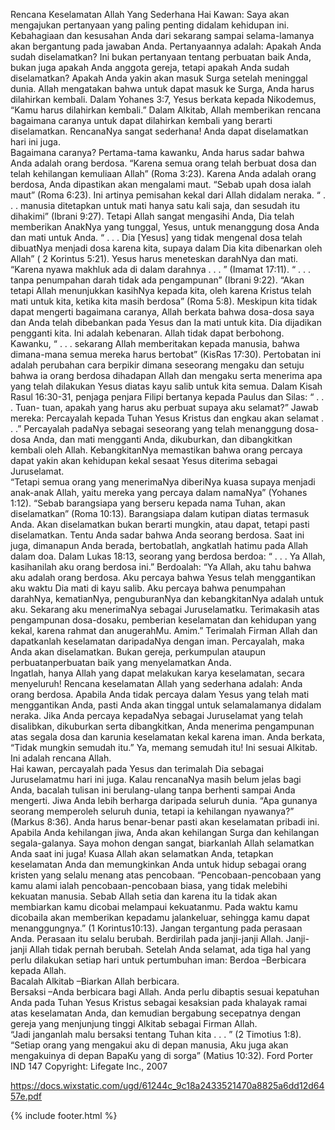 
Rencana Keselamatan Allah Yang Sederhana
Hai Kawan:
 Saya akan mengajukan pertanyaan yang paling penting didalam kehidupan ini.  
Kebahagiaan dan kesusahan Anda dari sekarang sampai selama-lamanya akan bergantung pada 
jawaban Anda.
 Pertanyaannya adalah:
Apakah Anda sudah diselamatkan?
  Ini bukan pertanyaan tentang perbuatan baik Anda, bukan juga 
apakah Anda anggota gereja, tetapi apakah 
Anda sudah diselamatkan?  Apakah Anda yakin akan 
masuk Surga setelah meninggal dunia.
 Allah mengatakan bahwa untuk dapat masuk ke Surga, Anda harus dilahirkan kembali.  Dalam 
Yohanes 3:7, Yesus berkata kepada Nikodemus, 
“Kamu harus dilahirkan kembali.”
 Dalam Alkitab, Allah memberikan rencana bagaimana caranya untuk dapat dilahirkan kembali 
yang berarti diselamatkan.  RencanaNya sangat sederhana!  Anda dapat 
diselamatkan
 hari ini juga.  
Bagaimana caranya?
 Pertama-tama kawanku, Anda harus sadar bahwa 
Anda adalah orang berdosa.
“Karena semua orang 
telah berbuat dosa dan telah kehilangan kemuliaan Allah”
 (Roma 3:23).  Karena Anda adalah orang 
berdosa, 
Anda dipastikan akan mengalami maut.
“Sebab upah dosa ialah maut” 
(Roma 6:23).
Ini artinya pemisahan kekal dari Allah didalam neraka.
“ . . . manusia ditetapkan untuk mati hanya satu 
kali saja, dan sesudah itu dihakimi”
 (Ibrani 9:27).
 Tetapi Allah sangat mengasihi Anda, 
Dia telah memberikan AnakNya yang tunggal, Yesus, untuk 
menanggung dosa Anda dan mati untuk Anda.
“ . . . Dia
 [Yesus] 
yang tidak mengenal dosa telah 
dibuatNya menjadi dosa karena kita, supaya dalam Dia kita dibenarkan oleh Allah” (
2 Korintus 5:21).
Yesus harus meneteskan darahNya dan mati.
 “Karena nyawa makhluk ada di dalam darahnya . . . ”
(Imamat 17:11). 
“ . . . tanpa penumpahan darah tidak ada pengampunan”
 (Ibrani 9:22).
“Akan tetapi Allah menunjukkan kasihNya kepada kita, oleh karena Kristus telah mati untuk kita, 
ketika kita masih berdosa” 
(Roma 5:8).
 Meskipun kita tidak dapat mengerti bagaimana caranya, Allah berkata bahwa 
dosa-dosa saya dan 
Anda telah dibebankan pada Yesus dan Ia mati untuk kita.
 Dia dijadikan pengganti kita.
 Ini adalah 
kebenaran.  Allah tidak dapat berbohong.  Kawanku, 
“ . . . sekarang Allah memberitakan kepada 
manusia, bahwa dimana-mana semua mereka harus bertobat” 
 (KisRas 17:30).
Pertobatan ini
 adalah perubahan cara berpikir dimana seseorang mengaku dan setuju bahwa ia orang 
berdosa dihadapan Allah dan mengaku serta menerima apa yang telah dilakukan Yesus diatas kayu salib 
untuk kita semua.
 Dalam Kisah Rasul 16:30-31, penjaga penjara Filipi bertanya kepada Paulus dan Silas: 
“ . . . Tuan-
tuan, apakah yang harus aku perbuat supaya aku selamat?”  Jawab mereka: Percayalah kepada Tuhan 
Yesus Kristus dan engkau akan selamat . . .”
 Percayalah padaNya sebagai seseorang yang telah menanggung dosa-dosa Anda, dan mati mengganti 
Anda, dikuburkan, dan dibangkitkan kembali oleh Allah.
KebangkitanNya memastikan
 bahwa orang percaya dapat yakin akan kehidupan kekal sesaat Yesus 
diterima sebagai Juruselamat.  
“Tetapi semua orang yang menerimaNya diberiNya kuasa supaya 
menjadi anak-anak Allah, yaitu mereka yang percaya dalam namaNya”
 (Yohanes 1:12).
“Sebab barangsiapa yang berseru kepada nama Tuhan, akan diselamatkan” 
(Roma 10:13).
 Barangsiapa dalam kutipan diatas termasuk Anda.  Akan diselamatkan bukan berarti mungkin, 
atau dapat, tetapi 
pasti diselamatkan.
  Tentu Anda sadar bahwa Anda seorang berdosa. Saat ini juga, 
dimanapun Anda berada, bertobatlah, angkatlah hatimu pada Allah dalam doa.
 Dalam Lukas 18:13, seorang yang berdosa berdoa: 
“ . . . Ya Allah, kasihanilah aku orang berdosa 
ini.”
  Berdoalah:
“Ya Allah, aku tahu bahwa aku adalah orang berdosa.  Aku percaya bahwa 
Yesus telah menggantikan aku waktu Dia mati di kayu salib.  Aku percaya bahwa penumpahan 
darahNya, kematianNya, penguburanNya dan kebangkitanNya adalah untuk aku.  Sekarang aku 
menerimaNya sebagai Juruselamatku. Terimakasih atas pengampunan dosa-dosaku, pemberian 
keselamatan dan kehidupan yang kekal, karena rahmat dan anugerahMu.  Amim.”
Terimalah Firman Allah
 dan dapatkanlah keselamatan daripadaNya dengan iman.  Percayalah, 
maka Anda akan diselamatkan.  Bukan gereja, perkumpulan ataupun perbuatanperbuatan baik yang 
menyelamatkan Anda.  
Ingatlah, hanya Allah yang dapat melakukan karya keselamatan, secara 
menyeluruh!
Rencana keselamatan Allah yang sederhana adalah: Anda orang berdosa.
 Apabila Anda 
tidak percaya dalam Yesus yang telah mati menggantikan Anda, pasti Anda akan tinggal untuk 
selamalamanya didalam neraka.  Jika Anda percaya kepadaNya sebagai Juruselamat yang telah 
disalibkan, dikuburkan serta dibangkitkan, Anda menerima pengampunan atas segala dosa dan 
karunia 
keselamatan kekal karena iman.
  Anda berkata, “Tidak mungkin semudah itu.”  Ya, memang semudah 
itu!  Ini sesuai Alkitab.  Ini adalah rencana Allah.  
Hai kawan, percayalah pada Yesus dan terimalah Dia 
sebagai Juruselamatmu hari ini juga.
  Kalau rencanaNya masih belum jelas bagi Anda, 
bacalah tulisan 
ini berulang-ulang tanpa berhenti sampai Anda mengerti.
  Jiwa Anda lebih berharga daripada seluruh 
dunia.
“Apa gunanya seorang memperoleh seluruh dunia, tetapi ia kehilangan nyawanya?” 
(Markus 8:36).
 Anda harus benar-benar pasti akan keselamatan pribadi ini.  Apabila Anda kehilangan jiwa, Anda 
akan kehilangan Surga dan kehilangan segala-galanya. Saya mohon dengan sangat, 
biarkanlah Allah 
selamatkan Anda saat ini juga! Kuasa Allah akan selamatkan Anda, tetapkan keselamatan Anda dan 
memungkinkan Anda untuk hidup sebagai orang kristen yang selalu menang atas pencobaan.
“Pencobaan-pencobaan yang kamu alami ialah pencobaan-pencobaan biasa, yang tidak melebihi 
kekuatan manusia.  Sebab Allah setia dan karena itu Ia tidak akan membiarkan kamu dicobai 
melampaui kekuatanmu.  Pada waktu kamu dicobaiIa akan memberikan kepadamu jalankeluar, 
sehingga kamu dapat menanggungnya.”
 (1 Korintus10:13).
Jangan tergantung pada perasaan Anda.  Perasaan itu selalu berubah. Berdirilah pada janji-janji 
Allah.  Janji-janji Allah tidak pernah berubah.
  Setelah Anda selamat, ada 
tiga hal
 yang perlu dilakukan 
setiap hari untuk pertumbuhan iman: 
Berdoa
–Berbicara kepada Allah.  
Bacalah Alkitab
–Biarkan Allah 
berbicara.  
Bersaksi
–Anda berbicara bagi Allah.
Anda perlu dibaptis
 sesuai kepatuhan Anda pada Tuhan Yesus Kristus sebagai 
kesaksian pada 
khalayak ramai atas keselamatan Anda,
 dan kemudian bergabung secepatnya dengan gereja yang 
menjunjung tinggi Alkitab sebagai Firman Allah.  
“Jadi janganlah malu bersaksi tentang Tuhan kita . . . ”
(2 Timotius 1:8).
“Setiap orang yang mengakui aku di depan manusia, Aku juga akan mengakuinya di depan BapaKu 
yang di sorga” 
(Matius 10:32).  Ford Porter   
IND 147
Copyright: Lifegate Inc., 2007


https://docs.wixstatic.com/ugd/61244c_9c18a2433521470a8825a6dd12d6457e.pdf

{% include footer.html %}
